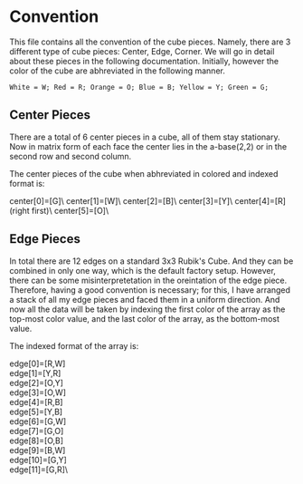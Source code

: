 # Convention 

This file contains all the convention of the cube pieces. Namely, there are 3 different type of cube pieces: Center, Edge, Corner. We will go in detail about these pieces in the following documentation. Initially, however the color of the cube are abhreviated in the following manner.

`
White = W;
Red = R;
Orange = O;
Blue = B;
Yellow = Y;
Green = G;
`

## Center Pieces

There are a total of 6 center pieces in a cube, all of them stay stationary. Now in matrix form of each face the center lies in the a-base(2,2) or in the second row and second column.

The center pieces of the cube when abhreviated in colored and indexed format is:
 
center[0]=[G]\ 
center[1]=[W]\ 
center[2]=[B]\ 
center[3]=[Y]\ 
center[4]=[R](right first)\ 
center[5]=[O]\ 

## Edge Pieces

In total there are 12 edges on a standard 3x3 Rubik's Cube. And they can be combined in only one way, which is the default factory setup. However, there can be some misinterpretetation in the oreintation of the edge piece. Therefore, having a good convention is necessary; for this, I have arranged a stack of all my edge pieces and faced them in a uniform direction. And now all the data will be taken by indexing the first color of the array as the top-most color value, and the last color of the array, as the bottom-most value.

The indexed format of the array is:


edge[0]=[R,W]\
edge[1]=[Y,R]\
edge[2]=[O,Y]\
edge[3]=[O,W]\
edge[4]=[R,B]\
edge[5]=[Y,B]\
edge[6]=[G,W]\
edge[7]=[G,O]\
edge[8]=[O,B]\
edge[9]=[B,W]\
edge[10]=[G,Y]\
edge[11]=[G,R]\
